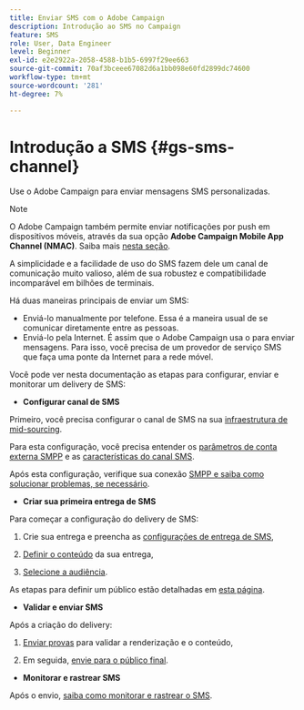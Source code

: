 ```yaml
---
title: Enviar SMS com o Adobe Campaign
description: Introdução ao SMS no Campaign
feature: SMS
role: User, Data Engineer
level: Beginner
exl-id: e2e2922a-2058-4588-b1b5-6997f29ee663
source-git-commit: 70af3bceee67082d6a1bb098e60fd2899dc74600
workflow-type: tm+mt
source-wordcount: '281'
ht-degree: 7%

---
```


# Introdução a SMS {#gs-sms-channel}

Use o Adobe Campaign para enviar mensagens SMS personalizadas.

>[!NOTE]
>
>O Adobe Campaign também permite enviar notificações por push em dispositivos móveis, através da sua opção **Adobe Campaign Mobile App Channel (NMAC)**. Saiba mais [nesta seção](../push.md).

A simplicidade e a facilidade de uso do SMS fazem dele um canal de comunicação muito valioso, além de sua robustez e compatibilidade incomparável em bilhões de terminais.

Há duas maneiras principais de enviar um SMS:

* Enviá-lo manualmente por telefone. Essa é a maneira usual de se comunicar diretamente entre as pessoas.
* Enviá-lo pela Internet. É assim que o Adobe Campaign usa o para enviar mensagens. Para isso, você precisa de um provedor de serviço SMS que faça uma ponte da Internet para a rede móvel.

Você pode ver nesta documentação as etapas para configurar, enviar e monitorar um delivery de SMS:

* **Configurar canal de SMS**

Primeiro, você precisa configurar o canal de SMS na sua [infraestrutura de mid-sourcing](sms-mid-sourcing.md).

<!--The steps depend on the platform: either you have [a standalone instance](sms-standalone-instance.md) or you are in [a mid-sourcing infrastructure](sms-mid-sourcing.md).-->

Para esta configuração, você precisa entender os [parâmetros de conta externa SMPP](smpp-external-account.md) e as [características do canal SMS](sms-channel.md).

Após esta configuração, verifique sua conexão [SMPP e saiba como solucionar problemas, se necessário](smpp-connection.md).

* **Criar sua primeira entrega de SMS**

Para começar a configuração do delivery de SMS:

1. Crie sua entrega e preencha as [configurações de entrega de SMS](sms-delivery-settings.md),

1. [Definir o conteúdo](sms-content.md) da sua entrega,

1. [Selecione a audiência](sms-audience.md).

As etapas para definir um público estão detalhadas em [esta página](../../audiences/create-audiences.md).

* **Validar e enviar SMS**

Após a criação do delivery:

1. [Enviar provas](sms-proofs.md) para validar a renderização e o conteúdo,

1. Em seguida, [envie para o público final](sms-send.md).

* **Monitorar e rastrear SMS**

Após o envio, [saiba como monitorar e rastrear o SMS](sms-monitor.md).
